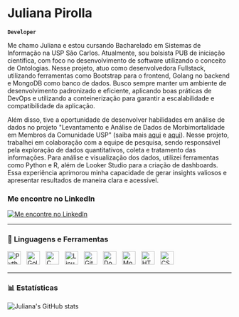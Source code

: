 # Juliana Pirolla 

**`Developer`**

Me chamo Juliana e estou cursando Bacharelado em Sistemas de Informação na USP São Carlos. Atualmente, sou bolsista PUB de iniciação científica, com foco no desenvolvimento de software utilizando o conceito de Ontologias. Nesse projeto, atuo como desenvolvedora Fullstack, utilizando ferramentas como Bootstrap para o frontend, Golang no backend e MongoDB como banco de dados. Busco sempre manter um ambiente de desenvolvimento padronizado e eficiente, aplicando boas práticas de DevOps e utilizando a conteinerização para garantir a escalabilidade e compatibilidade da aplicação.

Além disso, tive a oportunidade de desenvolver habilidades em análise de dados no projeto "Levantamento e Análise de Dados de Morbimortalidade em Membros da Comunidade USP" (saiba mais [aqui](https://www.linkedin.com/posts/juliana-pirolla_nessa-%C3%BAltima-semana-tive-a-oportunidade-de-activity-7251036532520738816-ka08?utm_source=share&utm_medium=member_desktop&rcm=ACoAADnqAP0BtVg850mqgizPmKojdaffveSU6Do) e [aqui](https://prip.usp.br/questionario-prip/)). Nesse projeto, trabalhei em colaboração com a equipe de pesquisa, sendo responsável pela exploração de dados quantitativos, coleta e tratamento das informações. Para análise e visualização dos dados, utilizei ferramentas como Python e R, além de Looker Studio para a criação de dashboards. Essa experiência aprimorou minha capacidade de gerar insights valiosos e apresentar resultados de maneira clara e acessível.


### Me encontre no LinkedIn

[![Me encontre no LinkedIn](https://img.shields.io/badge/LinkedIn-blue?style=social&logo=linkedin)](https://www.linkedin.com/in/juliana-pirolla/)

---

### 🧰 Linguagens e Ferramentas

<img align="left" alt="Python" width="30px" style="padding-right:10px;" src="https://cdn.jsdelivr.net/gh/devicons/devicon/icons/python/python-plain.svg" />
<img align="left" alt="Golang" width="30px" style="padding-right:10px;" src="https://cdn.jsdelivr.net/gh/devicons/devicon/icons/go/go-original.svg" />
<img align="left" alt="C" width="30px" style="padding-right:10px;" src="https://cdn.jsdelivr.net/gh/devicons/devicon/icons/c/c-original.svg" />
<img align="left" alt="Linux" width="30px" 
style="padding-right:10px;" src="https://cdn.jsdelivr.net/gh/devicons/devicon/icons/linux/linux-original.svg" />
<img align="left" alt="Git" width="30px" style="padding-right:10px;" src="https://cdn.jsdelivr.net/gh/devicons/devicon/icons/git/git-original.svg" />
<img align="left" alt="Docker" width="30px" style="padding-right:10px;" src="https://cdn.jsdelivr.net/gh/devicons/devicon/icons/docker/docker-original.svg" />
<img align="left" alt="MongoDB" width="30px" style="padding-right:10px;" src="https://cdn.jsdelivr.net/gh/devicons/devicon/icons/mongodb/mongodb-original.svg" />
<img align="left" alt="HTML" width="30px" style="padding-right:10px;" src="https://cdn.jsdelivr.net/gh/devicons/devicon/icons/html5/html5-plain.svg" />
<img align="left" alt="CSS" width="30px" style="padding-right:10px;" src="https://cdn.jsdelivr.net/gh/devicons/devicon/icons/css3/css3-plain.svg" />
<br />
<br >

---
### 📊 Estatísticas 





![Juliana's GitHub stats](https://github-readme-stats.vercel.app/api?username=jpirolla&show_icons=true&hide=rank&theme=tokyonight&include_all_commits=true&count_private=true)
